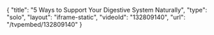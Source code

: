 {
    "title": "5 Ways to Support Your Digestive System Naturally",
    "type": "solo",
    "layout": "iframe-static",
    "videoId": "132809140",
    "url": "\/tvpembed\/132809140"
}